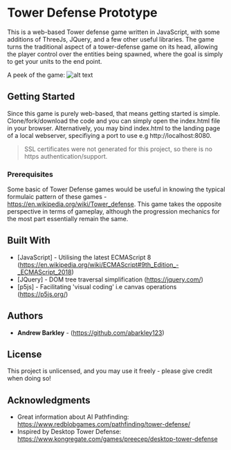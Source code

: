 # Tower Defense Prototype

This is a web-based Tower defense game written in JavaScript, with some additions of ThreeJs, JQuery, and a few other useful libraries. The game turns the traditional aspect of a tower-defense game on its head, allowing the player control over the entities being spawned, where the goal is simply to get your units to the end point.

A peek of the game: 
![alt text](https://github.com/abarkley123/td_proto/blob/master/td/images/screenShot.png "Screenshot of gameplay")


## Getting Started

Since this game is purely web-based, that means getting started is simple. Clone/fork/download the code and you can simply open the index.html file in your browser. Alternatively, you may bind index.html to the landing page of a local webserver, specifiying a port to use e.g http://localhost:8080. 

> SSL certificates were not generated for this project, so there is no https authentication/support.


### Prerequisites

Some basic of Tower Defense games would be useful in knowing the typical formulaic pattern of these games - https://en.wikipedia.org/wiki/Tower_defense. This game takes the opposite perspective in terms of gameplay, although the progression mechanics for the most part essentially remain the same.

## Built With

* [JavaScript] - Utilising the latest ECMAScript 8 (https://en.wikipedia.org/wiki/ECMAScript#9th_Edition_-_ECMAScript_2018)
* [JQuery] - DOM tree traversal simplification (https://jquery.com/)
* [p5js] - Facilitating 'visual coding' i.e canvas operations (https://p5js.org/)

## Authors

*  **Andrew Barkley** - (https://github.com/abarkley123)

## License

This project is unlicensed, and you may use it freely - please give credit when doing so!

## Acknowledgments

* Great information about AI Pathfinding: https://www.redblobgames.com/pathfinding/tower-defense/
* Inspired by Desktop Tower Defense: https://www.kongregate.com/games/preecep/desktop-tower-defense

